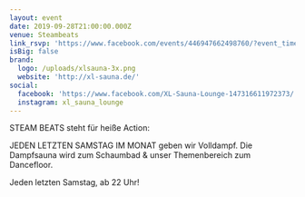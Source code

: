 ```yaml
---
layout: event
date: 2019-09-28T21:00:00.000Z
venue: Steambeats
link_rsvp: 'https://www.facebook.com/events/446947662498760/?event_time_id=446947729165420'
isBig: false
brand:
  logo: /uploads/xlsauna-3x.png
  website: 'http://xl-sauna.de/'
social:
  facebook: 'https://www.facebook.com/XL-Sauna-Lounge-147316611972373/'
  instagram: xl_sauna_lounge
---
```


STEAM BEATS steht für heiße Action:

JEDEN LETZTEN SAMSTAG IM MONAT geben wir Volldampf. Die Dampfsauna wird zum Schaumbad & unser Themenbereich zum Dancefloor.

Jeden letzten Samstag, ab 22 Uhr!
